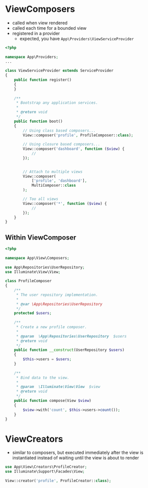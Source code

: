 # ViewComposers

- called when view rendered
- called each time for a bounded view
- registered in a provider
  - expected, you have `App\Providers\ViewServiceProvider`


```php
<?php
 
namespace App\Providers;
...
 
class ViewServiceProvider extends ServiceProvider
{
    public function register()
    {
    }
 
    /**
     * Bootstrap any application services.
     *
     * @return void
     */
    public function boot()
    {
        // Using class based composers...
        View::composer('profile', ProfileComposer::class);
 
        // Using closure based composers...
        View::composer('dashboard', function ($view) {
            //
        });

        
        // Attach to multiple views
        View::composer(
            ['profile', 'dashboard'],
            MultiComposer::class
        );

        // Too all views
        View::composer('*', function ($view) {
            //
        });
    }
}
```

## Within ViewComposer

```php
<?php
 
namespace App\View\Composers;
 
use App\Repositories\UserRepository;
use Illuminate\View\View;
 
class ProfileComposer
{
    /**
     * The user repository implementation.
     *
     * @var \App\Repositories\UserRepository
     */
    protected $users;
 
    /**
     * Create a new profile composer.
     *
     * @param  \App\Repositories\UserRepository  $users
     * @return void
     */
    public function __construct(UserRepository $users)
    {
        $this->users = $users;
    }
 
    /**
     * Bind data to the view.
     *
     * @param  \Illuminate\View\View  $view
     * @return void
     */
    public function compose(View $view)
    {
        $view->with('count', $this->users->count());
    }
}
```

# ViewCreators

- similar to composers, but executed immediately after the view is instantiated instead of waiting until the view is about to render

```php
use App\View\Creators\ProfileCreator;
use Illuminate\Support\Facades\View;
 
View::creator('profile', ProfileCreator::class);
```